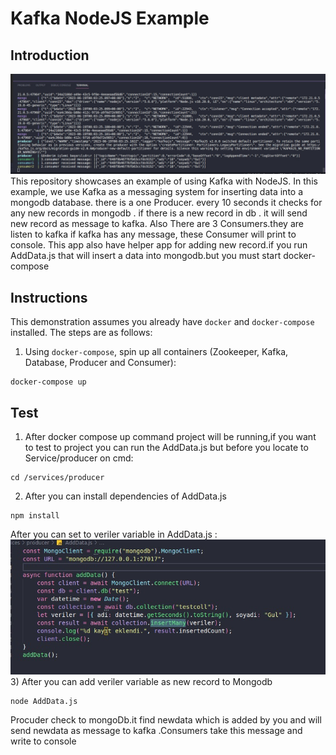 # Kafka NodeJS Example

## Introduction

![Alt text](https://raw.githubusercontent.com/omerselimgul/KafkaNodeJs/main/images/consumernewrecord.jpeg
)
This repository showcases an example of using Kafka with NodeJS. In this example, we use Kafka as a messaging system for inserting data into a mongodb database. there is a one Producer. every 10 seconds it checks for any new records in mongodb . if there is a new record in db . it will send new record as message to kafka.
Also There are 3 Consumers.they are listen to kafka if kafka has any message,
these Consumer will print to console.
This app also have helper app for adding new record.if you run AddData.js that will insert a data into mongodb.but you must start docker-compose

## Instructions
This demonstration assumes you already have `docker` and `docker-compose` installed. The steps are as follows:

1) Using `docker-compose`, spin up all containers (Zookeeper, Kafka, Database, Producer and Consumer):
```shell
docker-compose up
```
## Test
1) After docker compose up command project will be running,if you want to test to project you can run the AddData.js but before you locate to Service/producer on cmd:
```shell
cd /services/producer
```
2) After you can install dependencies of AddData.js
```shell
npm install 
```
After you can set to veriler variable in AddData.js :
![Alt text](https://raw.githubusercontent.com/omerselimgul/KafkaNodeJs/main/images/adddatajsfile.jpeg)
3) After you can add veriler variable as new record to Mongodb
```shell
node AddData.js
```
Procuder check to mongoDb.it find newdata which is added by you and will send newdata as message to kafka .Consumers take this message and write to console 